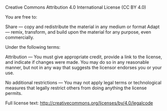 Creative Commons Attribution 4.0 International License (CC BY 4.0)

You are free to:

Share — copy and redistribute the material in any medium or format
Adapt — remix, transform, and build upon the material for any purpose, even commercially.

Under the following terms:

Attribution — You must give appropriate credit, provide a link to the license, and indicate if changes were made. You may do so in any reasonable manner, but not in any way that suggests the licensor endorses you or your use.

No additional restrictions — You may not apply legal terms or technological measures that legally restrict others from doing anything the license permits.

Full license text: http://creativecommons.org/licenses/by/4.0/legalcode
